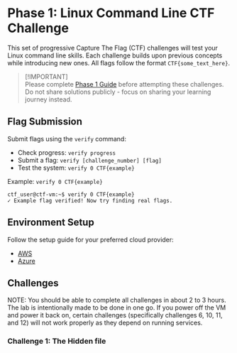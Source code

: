 # Phase 1: Linux Command Line CTF Challenge
This set of progressive Capture The Flag (CTF) challenges will test your Linux command line skills. Each challenge builds upon previous concepts while introducing new ones. All flags follow the format `CTF{some_text_here}`.
> [!IMPORTANT] <br>
> Please complete [Phase 1 Guide][def] before attempting these challenges. Do not share solutions publicly - focus on sharing your learning journey instead.

[def]: https://learntocloud.guide/phase1/

## Flag Submission
Submit flags using the `verify` command:
- Check progress: `verify progress`
- Submit a flag: `verify [challenge_number] [flag]`
- Test the system: `verify 0 CTF{example}`

Example: `verify 0 CTF{example}`

```
ctf_user@ctf-vm:~$ verify 0 CTF{example}
✓ Example flag verified! Now try finding real flags.
```

## Environment Setup
Follow the setup guide for your preferred cloud provider:
- [AWS][def2]
- [Azure][def3]

[def2]: ./aws/README.md
[def3]: ./azure/README.md

## Challenges
NOTE: You should be able to complete all challenges in about 2 to 3 hours. The lab is intentionally made to be done in one go. If you power off the VM and power it back on, certain challenges (specifically challenges 6, 10, 11, and 12) will not work properly as they depend on running services.
 ### Challenge 1: The Hidden file